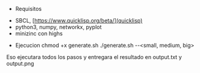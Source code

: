 * Requisitos
- SBCL, [https://www.quicklisp.org/beta/](quicklisp)
- python3, numpy, networkx, pyplot
- minizinc con highs

* Ejecucion
chmod +x generate.sh
./generate.sh --<small, medium, big>

Eso ejecutara todos los pasos y entregara el resultado en output.txt y output.png
